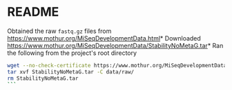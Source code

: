 # README

Obtained the raw `fastq.gz` files from https://www.mothur.org/MiSeqDevelopmentData.html
​* Downloaded https://www.mothur.org/MiSeqDevelopmentData/StabilityNoMetaG.tar
​* Ran the following from the project's root directory

```bash
wget --no-check-certificate https://www.mothur.org/MiSeqDevelopmentData/StabilityNoMetaG.tar
tar xvf StabilityNoMetaG.tar -C data/raw/
rm StabilityNoMetaG.tar
`​``

